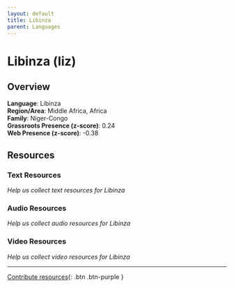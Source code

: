 ```yaml
---
layout: default
title: Libinza
parent: Languages
---
```


# Libinza (liz)

## Overview

**Language**: Libinza  
**Region/Area**: Middle Africa, Africa  
**Family**: Niger-Congo  
**Grassroots Presence (z-score)**: 0.24  
**Web Presence (z-score)**: -0.38  

## Resources

### Text Resources
*Help us collect text resources for Libinza*

### Audio Resources
*Help us collect audio resources for Libinza*

### Video Resources
*Help us collect video resources for Libinza*

---

[Contribute resources](https://forms.office.com/e/1SfLJx3u1r){: .btn .btn-purple }
